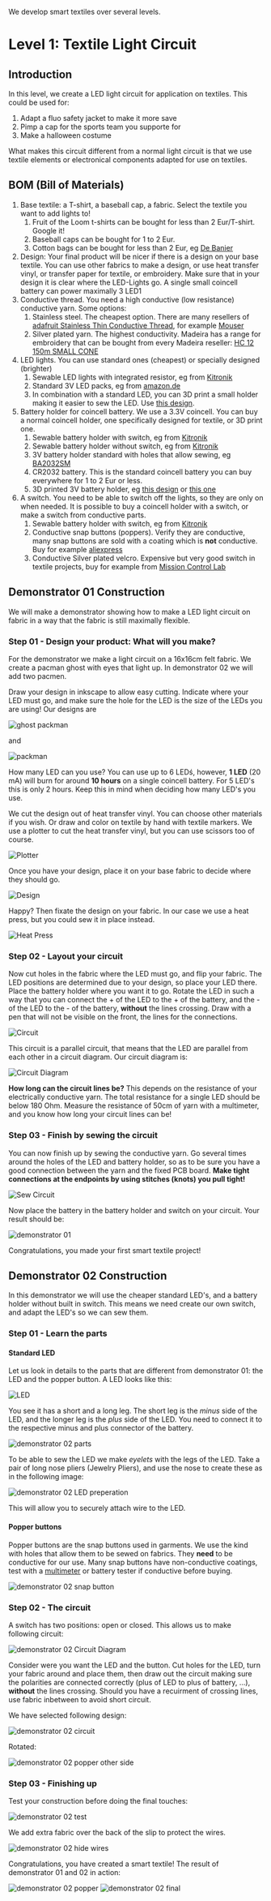 We develop smart textiles over several levels.

# Level 1: Textile Light Circuit

## Introduction

In this level, we create a LED light circuit for application on textiles. This could be used for:

1. Adapt a fluo safety jacket to make it more save
2. Pimp a cap for the sports team you supporte for 
3. Make a halloween costume

What makes this circuit different from a normal light circuit is that we use textile elements or electronical components 
adapted for use on textiles.

## BOM (Bill of Materials)

1. Base textile: a T-shirt, a baseball cap, a fabric. Select the textile you want to add lights to!
    1. Fruit of the Loom t-shirts can be bought for less than 2 Eur/T-shirt. Google it!
    2. Baseball caps can be bought for 1 to 2 Eur. 
    3. Cotton bags can be bought for less than 2 Eur, eg [De Banier](https://www.debanier.be/katoenen-zak-38-x-42-cm-met-lang-schouderlint-ecru.html)
2. Design: Your final product will be nicer if there is a design on your base textile. You can use other fabrics to make
a design, or use heat transfer vinyl, or transfer paper for textile, or embroidery. Make sure that in your design it is clear where the LED-Lights
go. A single small coincell battery can power maximally 3 LED1
3. Conductive thread. You need a high conductive (low resistance) conductive yarn. Some options:
    1. Stainless steel. The cheapest option. There are many resellers of [adafruit Stainless Thin Conductive Thread](https://www.adafruit.com/product/640), for example [Mouser](https://www.mouser.be/ProductDetail/Adafruit/603?qs=sGAEpiMZZMu%252BmKbOcEVhFQfi8wYXkauJFoZL2xpCq%252BVRONBlSbRF3w%3D%3D)
    2. Silver plated yarn. The highest conductivity. Madeira has a range for embroidery that can be bought from every Madeira reseller: [HC 12 150m SMALL CONE](https://shop.madeira.co.uk/hc-12-150m-sample-(high-conductive)_hc12-smp-xxx-xxx.htm)
4. LED lights. You can use standard ones (cheapest) or specially designed (brighter)
    1. Sewable LED lights with integrated resistor, eg from [Kitronik](https://www.kitronik.co.uk/2746-electro-fashion-sewable-5mm-led-holder-pack-of-10.html)
    2. Standard 3V LED packs, eg from [amazon.de](https://www.amazon.de/APTWONZ-2-poligen-Diffuse-Leuchtdioden-Elektronikkomponenten/dp/B06X3VT6TD)
    3. In combination with a standard LED, you can 3D print a small holder making it easier to sew the LED. Use [this design](https://www.thingiverse.com/thing:265121).
5. Battery holder for coincell battery. We use a 3.3V coincell. You can buy a normal coincell holder, one specifically designed for textile, or 3D print one.
    1. Sewable battery holder with switch, eg from [Kitronik](https://www.kitronik.co.uk/2711-electro-fashion-switched-coin-cell-holder.html)
    2. Sewable battery holder without switch, eg from [Kitronik](https://www.kitronik.co.uk/2701-sewable-coin-cell-holder.html)
    3. 3V battery holder standard with holes that allow sewing, eg [BA2032SM](https://www.enrgtech.co.uk/buy/product/ET14129119/BA2032SM)
    4. CR2032 battery. This is the standard coincell battery you can buy everywhere for 1 to 2 Eur or less.
    5. 3D printed 3V battery holder, eg [this design](https://www.thingiverse.com/thing:265116) or [this one](https://www.thingiverse.com/thing:250503)
6. A switch. You need to be able to switch off the lights, so they are only on when needed. It is possible to buy a coincell
holder with a switch, or make a switch from conductive parts.
    1. Sewable battery holder with switch, eg from [Kitronik](https://www.kitronik.co.uk/2711-electro-fashion-switched-coin-cell-holder.html)
    2. Conductive snap buttons (poppers). Verify they are conductive, many snap buttons are sold with a coating which is **not** conductive. Buy for example [aliexpress](https://nl.aliexpress.com/item/32803692281.html?spm=a2g0z.search0104.3.9.651b8b77wqucHb&ws_ab_test=searchweb0_0,searchweb201602_10_10065_10068_319_317_10696_10084_)
    3. Conductive Silver plated velcro. Expensive but very good switch in textile projects, buy for example from [Mission Control Lab](https://missioncontrollab.com/products/space-hook)

## Demonstrator 01 Construction

We will make a demonstrator showing how to make a LED light circuit on fabric in a way that the fabric is still maximally flexible. 

### Step 01 - Design your product: What will you make?
For the demonstrator we make a light circuit on a 16x16cm felt fabric. We create a pacman ghost with eyes that light up. In demonstrator 02 we will add two pacmen. 

Draw your design in inkscape to allow easy cutting. Indicate where your LED must go, and make sure the hole for the LED is the size of the LEDs you are using! Our designs are

![ghost packman](pacman_objects_01b.svg) 

and 

![packman](pacman_objects_02b.svg)

How many LED can you use? You can use up to 6 LEDś, however, **1 LED** (20 mA) will burn for around **10 hours** on a single coincell battery. For 5 LED's this is only 2 hours. Keep this in mind when deciding how many LED's you use.

We cut the design out of heat transfer vinyl. You can choose other materials if you wish. Or draw and color on textile by hand with textile markers. We use a plotter to cut the heat transfer vinyl, but you can use scissors too of course.

![Plotter](L01_step02.jpg)

Once you have your design, place it on your base fabric to decide where they should go. 

![Design](L01_step03.jpg)

Happy? Then fixate the design on your fabric. In our case we use a heat press, but you could sew it in place instead.

![Heat Press](L01_step04.jpg)

### Step 02 - Layout your circuit
Now cut holes in the fabric where the LED must go, and flip your fabric. The LED positions are determined due to your design, so place your LED there. Place the battery holder where you want it to go. Rotate the LED in such a way that you can connect the + of the LED to the + of the battery, and the - of the LED to the - of the battery, **without** the lines crossing. Draw with a pen that will not be visible on the front, the lines for the connections.

![Circuit](L02_step05.jpg)

This circuit is a parallel circuit, that means that the LED are parallel from each other in a circuit diagram. Our circuit diagram is:

![Circuit Diagram](parallel_LED_circuit.svg.png)

**How long can the circuit lines be?** This depends on the resistance of your electrically conductive yarn. The total resistance for a single LED should be below 180 Ohm. Measure the resistance of 50cm of yarn with a multimeter, and you know how long your circuit lines can be!

### Step 03 - Finish by sewing the circuit

You can now finish up by sewing the conductive yarn. Go several times around the holes of the LED and battery holder, so as to be sure you have a good connection between the yarn and the fixed PCB board. **Make tight connections at the endpoints by using stitches (knots) you pull tight!**

![Sew Circuit](L02_step06.jpg)

Now place the battery in the battery holder and switch on your circuit. Your result should be:

![demonstrator 01](L02_step07.jpg)

Congratulations, you made your first smart textile project!

## Demonstrator 02 Construction

In this demonstrator we will use the cheaper standard LED's, and a battery holder without built in switch. This means we need  create our own switch, and adapt the LED's so we can sew them. 

### Step 01 - Learn the parts
#### Standard LED
Let us look in details to the parts that are different from demonstrator 01: the LED and the popper button. A LED looks like this:

![LED](LED.svg)

You see it has a short and a long leg. The short leg is the *minus* side of the LED, and the longer leg is the *plus* side of the LED. You need to connect it to the respective minus and plus connector of the battery.

![demonstrator 02 parts](L02_step08a.jpg)

To be able to sew the LED we make *eyelets* with the legs of the LED. Take a pair of long nose pliers (Jewelry Pliers), and use the nose to create these as in the following image:

![demonstrator 02 LED preperation](L02_step08.jpg)

This will allow you to securely attach wire to the LED.

#### Popper buttons

Popper buttons are the snap buttons used in garments. We use the kind with holes that allow them to be sewed on fabrics. They **need** to be conductive for our use. Many snap buttons have non-conductive coatings, test with a [multimeter](https://en.wikipedia.org/wiki/Multimeter) or battery tester if conductive before buying.

![demonstrator 02 snap button](L02_snapbutton.jpeg)

### Step 02 - The circuit

A switch has two positions: open or closed. This allows us to make following circuit:

![demonstrator 02 Circuit Diagram](parallel_LED_circuit_switch.svg.png)

Consider were you want the LED and the button. Cut holes for the LED, turn your fabric around and place them, then draw out the circuit making sure the polarities are connected correctly (plus of LED to plus of battery, ...), **without** the lines crossing. Should you have a recuirment of crossing lines, use fabric inbetween to avoid short circuit.

We have selected following design:

![demonstrator 02 circuit](L02_step11.jpg)

Rotated:

![demonstrator 02 popper other side](L02_step10.jpg)

### Step 03 - Finishing up

Test your construction before doing the final touches:

![demonstrator 02 test](L02_step12.jpg)

We add extra fabric over the back of the slip to protect the wires.

![demonstrator 02 hide wires](L02_step13.jpg)

Congratulations, you have created a smart textile! The result of demonstrator 01 and 02 in action:

![demonstrator 02 popper](L02_step09.jpg) ![demonstrator 02 final](L02_step14.jpg)
